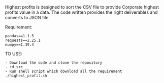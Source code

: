 Highest profits is designed to sort the CSV file to provide Corporate highest profits value in a data. The code written provides the right deliverables and converts to JSON file.

Requirement:

    pandas==1.1.5
    requests==2.25.1
    numpy==1.19.4

TO USE:

    - Download the code and clone the repository
    - cd src
    - Run shell script which download all the requirement ./highest_profit.sh
